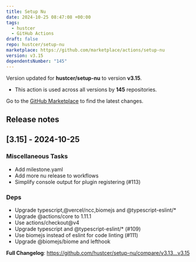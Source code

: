 ```yaml
---
title: Setup Nu
date: 2024-10-25 08:47:08 +00:00
tags:
  - hustcer
  - GitHub Actions
draft: false
repo: hustcer/setup-nu
marketplace: https://github.com/marketplace/actions/setup-nu
version: v3.15
dependentsNumber: "145"
---
```



Version updated for **hustcer/setup-nu** to version **v3.15**.
- This action is used across all versions by **145** repositories.

Go to the [GitHub Marketplace](https://github.com/marketplace/actions/setup-nu) to find the latest changes.

## Release notes

## [3.15] - 2024-10-25

### Miscellaneous Tasks

- Add milestone.yaml
- Add more nu release to workflows
- Simplify console output for plugin registering (#113)

### Deps

- Upgrade typescript,@vercel/ncc,biomejs and @typescript-eslint/*
- Upgrade @actions/core to 1.11.1
- Use actions/checkout@v4
- Upgrade typescript and @typescript-eslint/* (#109)
- Use biomejs instead of eslint for code linting (#111)
- Upgrade @biomejs/biome and lefthook


**Full Changelog**: https://github.com/hustcer/setup-nu/compare/v3.13...v3.15
